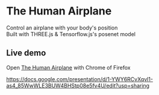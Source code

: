 # The Human Airplane
Control an airplane with your body's position  
Built with THREE.js & Tensorflow.js's posenet model

## Live demo
Open [The Human Airplane](https://sylvainsenechal.github.io/The-Human-Airplane/index.html) with Chrome of Firefox

https://docs.google.com/presentation/d/1-YWY6RCvXqvl1-as4_85WwWLE3BUW4BHStp08e5fv4U/edit?usp=sharing
